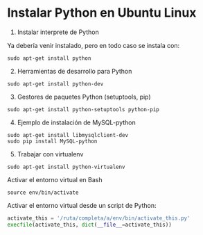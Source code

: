 Instalar Python en Ubuntu Linux
===============================

1. Instalar interprete de Python

Ya debería venir instalado, pero en todo caso se instala con:

```
sudo apt-get install python
```

2. Herramientas de desarrollo para Python


```
sudo apt-get install python-dev
```

3. Gestores de paquetes Python (setuptools, pip)

```
sudo apt-get install python-setuptools python-pip
```

4. Ejemplo de instalación de MySQL-python

```
sudo apt-get install libmysqlclient-dev
sudo pip install MySQL-python
```

5. Trabajar con virtualenv

```
sudo apt-get install python-virtualenv
```

Activar el entorno virtual en Bash

```
source env/bin/activate
```

Activar el entorno virtual desde un script de Python:

```python
activate_this = '/ruta/completa/a/env/bin/activate_this.py'
execfile(activate_this, dict(__file__=activate_this))
```
